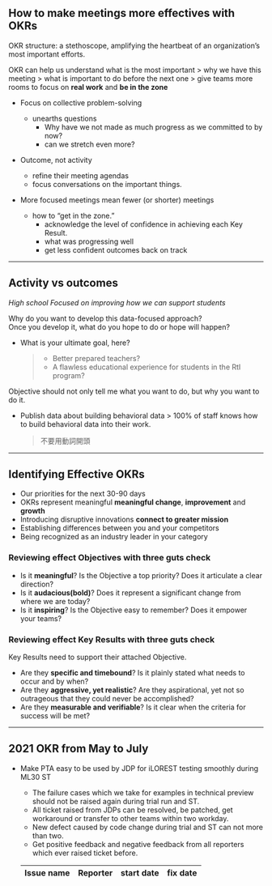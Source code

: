 ## How to make meetings more effectives with OKRs
OKR structure: a stethoscope, amplifying the heartbeat of an organization’s most important efforts.

OKR can help us understand what is the most important > why we have this meeting > what is important to do before the next one > give teams more rooms to focus on **real work** and **be in the zone**

* Focus on collective problem-solving
    * unearths questions
        * Why have we not made as much progress as we committed to by now?
        * can we stretch even more?
* Outcome, not activity
    * refine their meeting agendas
    * focus conversations on the important things.

* More focused meetings mean fewer (or shorter) meetings
    * how to “get in the zone.”
        * acknowledge the level of confidence in achieving each Key Result.
        * what was progressing well
        * get less confident outcomes back on track

---

## Activity vs outcomes
*High school Focused on improving how we can support students*

Why do you want to develop this data-focused approach? \
Once you develop it, what do you hope to do or hope will happen?
* What is your ultimate goal, here? 
    > * Better prepared teachers? 
    > * A flawless educational experience for students in the RtI program?

Objective should not only tell me what you want to do, but why you want to do it.

* Publish data about building behavioral data > 100% of staff knows how to build behavioral data into their work.
    >不要用動詞開頭

---

## Identifying Effective OKRs
* Our priorities for the next 30-90 days
* OKRs represent meaningful **meaningful  change**, **improvement** and **growth**
* Introducing disruptive innovations **connect to greater mission**
* Establishing differences between you and your competitors
* Being recognized as an industry leader in your category

### Reviewing effect Objectives with three guts check
* Is it **meaningful**? Is the Objective a top priority? Does it articulate a clear direction?
* Is it **audacious(bold)**? Does it represent a significant change from where we are today?
* Is it **inspiring**? Is the Objective easy to remember? Does it empower your teams?

### Reviewing effect Key Results with three guts check
Key Results need to support their attached Objective.
* Are they **specific and timebound**? Is it plainly stated what needs to occur and by when?
* Are they **aggressive, yet realistic**? Are they aspirational, yet not so outrageous that they could never be accomplished?
* Are they **measurable and verifiable**? Is it clear when the criteria for success will be met?

---

## 2021 OKR from May to July

* Make PTA easy to be used by JDP for iLOREST testing smoothly during ML30 ST
    * The failure cases which we take for examples in technical preview should not be raised again during trial run and ST.
    * All ticket raised from JDPs can be resolved, be patched, get workaround or transfer to other teams within two workday.
    * New defect caused by code change during trial and ST can not more than two.
    * Get positive feedback and negative feedback from all reporters which ever raised ticket before.

    | Issue name | Reporter | start date | fix date |
    |-----|----|----|-----|
